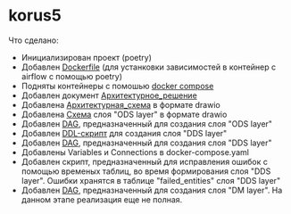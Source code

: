 # korus5

Что сделано:
- Инициализирован проект (poetry)
- Добавлен [Dockerfile](./Dockerfile) (для устанковки зависимостей в контейнер с airflow с помощью poetry)
- Подняты контейнеры с помошью [docker compose](./docker-compose.yaml)
- Добавлен документ [Архитектурное_решение](./documentation/architecture_solution.docx)
- Добавлена [Архитектурная_схема](./documentation/architecture_schema.drawio) в формате drawio
- Добавлена [Схема](./documentation/architecture_schema.drawio) слоя "ODS layer" в формате drawio
- Добавлен [DAG](./dags/ods_layer/ods_layer_transfer.py), предназначенный для создания слоя "ODS layer"
- Добавлен [DDL-скрипт](./dags/dds_layer/sql/create_schema.sql) для создания слоя "DDS layer"
- Добавлен [DAG](./dags/dds_layer/dds_layer_transfer.py), предназначенный для создания слоя "DDS layer"
- Добавлены Variables и Connections в docker-compose.yaml
- Добавлен скрипт, предназначенный для исправления ошибок с помощью временых таблиц, во время формирования слоя "DDS layer". Ошибки хранятся в таблице "failed_entities" слоя "DDS layer"
- Добавлен [DAG](./dags/dm_layer/dm_layer/dm_layer_transfer.py), предназначенный для создания слоя "DM layer". На данном этапе реализация еще не полная.
